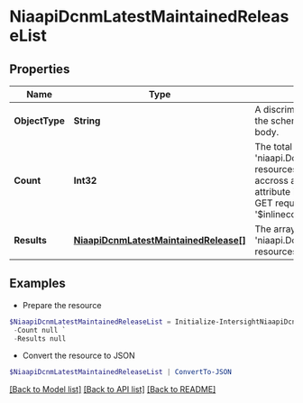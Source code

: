 # NiaapiDcnmLatestMaintainedReleaseList
## Properties

Name | Type | Description | Notes
------------ | ------------- | ------------- | -------------
**ObjectType** | **String** | A discriminator value to disambiguate the schema of a HTTP GET response body. | 
**Count** | **Int32** | The total number of &#39;niaapi.DcnmLatestMaintainedRelease&#39; resources matching the request, accross all pages. The &#39;Count&#39; attribute is included when the HTTP GET request includes the &#39;$inlinecount&#39; parameter. | [optional] 
**Results** | [**NiaapiDcnmLatestMaintainedRelease[]**](NiaapiDcnmLatestMaintainedRelease.md) | The array of &#39;niaapi.DcnmLatestMaintainedRelease&#39; resources matching the request. | [optional] 

## Examples

- Prepare the resource
```powershell
$NiaapiDcnmLatestMaintainedReleaseList = Initialize-IntersightNiaapiDcnmLatestMaintainedReleaseList  -ObjectType null `
 -Count null `
 -Results null
```

- Convert the resource to JSON
```powershell
$NiaapiDcnmLatestMaintainedReleaseList | ConvertTo-JSON
```

[[Back to Model list]](../README.md#documentation-for-models) [[Back to API list]](../README.md#documentation-for-api-endpoints) [[Back to README]](../README.md)

